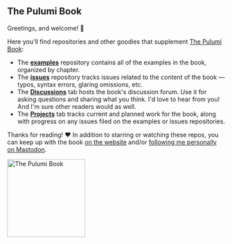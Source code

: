 ## The Pulumi Book

Greetings, and welcome! :wave: 

Here you'll find repositories and other goodies that supplement [The Pulumi Book](https://pulumibook.com):

* The [**examples**](https://github.com/pulumibook/examples) repository contains all of the examples in the book, organized by chapter.
* The [**issues**](https://github.com/pulumibook/issues) repository tracks issues related to the content of the book &mdash; typos, syntax errors, glaring omissions, etc. 
* The [**Discussions**](https://github.com/orgs/pulumibook/discussions) tab hosts the book's discussion forum. Use it for asking questions and sharing what you think. I'd love to hear from you! And I'm sure other readers would as well.
* The [**Projects**](https://github.com/orgs/pulumibook/projects) tab tracks current and planned work for the book, along with progress on any issues filed on the examples or issues repositories.

Thanks for reading! :heart: In addition to starring or watching these repos, you can keep up with the book [on the website](https://pulumibook.com) and/or [following me personally on Mastodon](https://hachyderm.io/@cnunciato).

<a href="https://pulumibook.com">
    <img width="180" alt="The Pulumi Book" src="https://user-images.githubusercontent.com/274700/124629560-6a6c1300-de36-11eb-94dc-f2a7b98b5f98.png">
</a>
